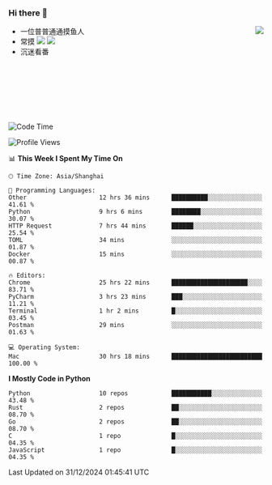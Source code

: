 ### Hi there 👋


<a href="https://github.com/yanlc39">
  <img align="right" src="https://github-readme-stats.vercel.app/api?username=yanlc39&show_icons=true&hide_border=true&icon_color=586069&title_color=a0a9af">
</a>

- 一位普普通通摸鱼人
- 常摸 ![](https://img.shields.io/badge/-Python-3e74a2?style=flat-square&logo=Python&logoColor=fff) ![](https://img.shields.io/badge/-C%2B%2B-brightgreen?style=flat-square)
- 沉迷看番



<br><br><br><br><br><br>


<!--START_SECTION:waka-->
![Code Time](http://img.shields.io/badge/Code%20Time-661%20hrs%2014%20mins-blue)

![Profile Views](http://img.shields.io/badge/Profile%20Views-1-blue)

📊 **This Week I Spent My Time On** 

```text
🕑︎ Time Zone: Asia/Shanghai

💬 Programming Languages: 
Other                    12 hrs 36 mins      ██████████░░░░░░░░░░░░░░░   41.61 % 
Python                   9 hrs 6 mins        ████████░░░░░░░░░░░░░░░░░   30.07 % 
HTTP Request             7 hrs 44 mins       ██████░░░░░░░░░░░░░░░░░░░   25.54 % 
TOML                     34 mins             ░░░░░░░░░░░░░░░░░░░░░░░░░   01.87 % 
Docker                   15 mins             ░░░░░░░░░░░░░░░░░░░░░░░░░   00.87 % 

🔥 Editors: 
Chrome                   25 hrs 22 mins      █████████████████████░░░░   83.71 % 
PyCharm                  3 hrs 23 mins       ███░░░░░░░░░░░░░░░░░░░░░░   11.21 % 
Terminal                 1 hr 2 mins         █░░░░░░░░░░░░░░░░░░░░░░░░   03.45 % 
Postman                  29 mins             ░░░░░░░░░░░░░░░░░░░░░░░░░   01.63 % 

💻 Operating System: 
Mac                      30 hrs 18 mins      █████████████████████████   100.00 % 
```

**I Mostly Code in Python** 

```text
Python                   10 repos            ███████████░░░░░░░░░░░░░░   43.48 % 
Rust                     2 repos             ██░░░░░░░░░░░░░░░░░░░░░░░   08.70 % 
Go                       2 repos             ██░░░░░░░░░░░░░░░░░░░░░░░   08.70 % 
C                        1 repo              █░░░░░░░░░░░░░░░░░░░░░░░░   04.35 % 
JavaScript               1 repo              █░░░░░░░░░░░░░░░░░░░░░░░░   04.35 % 
```




 Last Updated on 31/12/2024 01:45:41 UTC
<!--END_SECTION:waka-->
